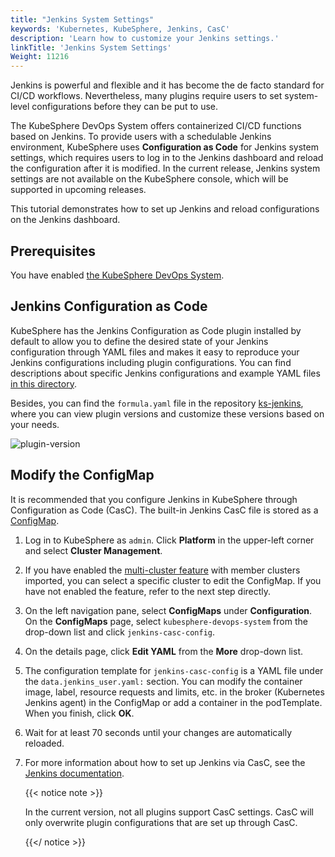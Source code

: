 ```yaml
---
title: "Jenkins System Settings"
keywords: 'Kubernetes, KubeSphere, Jenkins, CasC'
description: 'Learn how to customize your Jenkins settings.'
linkTitle: 'Jenkins System Settings'
Weight: 11216
---
```


Jenkins is powerful and flexible and it has become the de facto standard for CI/CD workflows. Nevertheless, many plugins require users to set system-level configurations before they can be put to use.

The KubeSphere DevOps System offers containerized CI/CD functions based on Jenkins. To provide users with a schedulable Jenkins environment, KubeSphere uses **Configuration as Code** for Jenkins system settings, which requires users to log in to the Jenkins dashboard and reload the configuration after it is modified. In the current release, Jenkins system settings are not available on the KubeSphere console, which will be supported in upcoming releases.

This tutorial demonstrates how to set up Jenkins and reload configurations on the Jenkins dashboard.

## Prerequisites

You have enabled [the KubeSphere DevOps System](../../../../pluggable-components/devops/).

## Jenkins Configuration as Code

KubeSphere has the Jenkins Configuration as Code plugin installed by default to allow you to define the desired state of your Jenkins configuration through YAML files and makes it easy to reproduce your Jenkins configurations including plugin configurations. You can find descriptions about specific Jenkins configurations and example YAML files [in this directory](https://github.com/jenkinsci/configuration-as-code-plugin/tree/master/demos).

Besides, you can find the `formula.yaml` file in the repository [ks-jenkins](https://github.com/kubesphere/ks-jenkins), where you can view plugin versions and customize these versions based on your needs.

![plugin-version](/images/docs/devops-user-guide/using-devops/jenkins-system-settings/plugin-version.png)

## Modify the ConfigMap

It is recommended that you configure Jenkins in KubeSphere through Configuration as Code (CasC). The built-in Jenkins CasC file is stored as a [ConfigMap](../../../project-user-guide/configuration/configmaps/).

1. Log in to KubeSphere as `admin`. Click **Platform** in the upper-left corner and select **Cluster Management**.

2. If you have enabled the [multi-cluster feature](../../../multicluster-management/) with member clusters imported, you can select a specific cluster to edit the ConfigMap. If you have not enabled the feature, refer to the next step directly.

3. On the left navigation pane, select **ConfigMaps** under **Configuration**. On the **ConfigMaps** page, select `kubesphere-devops-system` from the drop-down list and click `jenkins-casc-config`.

4. On the details page, click **Edit YAML** from the **More** drop-down list.

5. The configuration template for `jenkins-casc-config` is a YAML file under the `data.jenkins_user.yaml:` section. You can modify the container image, label, resource requests and limits, etc. in the broker (Kubernetes Jenkins agent) in the ConfigMap or add a container in the podTemplate. When you finish, click **OK**.

6. Wait for at least 70 seconds until your changes are automatically reloaded.

7. For more information about how to set up Jenkins via CasC, see the [Jenkins documentation](https://github.com/jenkinsci/configuration-as-code-plugin).

   {{< notice note >}}

   In the current version, not all plugins support CasC settings. CasC will only overwrite plugin configurations that are set up through CasC.

   {{</ notice >}} 

